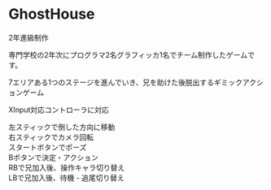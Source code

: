 # GhostHouse
2年進級制作

専門学校の2年次にプログラマ2名グラフィッカ1名でチーム制作したゲームです。

7エリアある1つのステージを進んでいき、兄を助けた後脱出するギミックアクションゲーム

XInput対応コントローラに対応

左スティックで倒した方向に移動<br>
右スティックでカメラ回転<br>
スタートボタンでポーズ<br>
Bボタンで決定・アクション<br>
RBで兄加入後、操作キャラ切り替え<br>
LBで兄加入後、待機 - 追尾切り替え<br>
